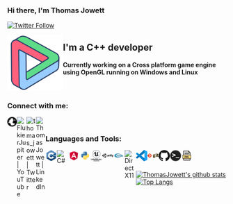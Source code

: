 ### Hi there, I'm Thomas Jowett
[![Twitter Follow](https://img.shields.io/twitter/follow/ThomasJowett?color=1DA1F2&logo=twitter&style=for-the-badge)](https://twitter.com/intent/follow?original_referer=https%3A%2F%2Fgithub.com%2Fthomas_jowett&screen_name=thomas_jowett)

[<img align="left" width="128px" src="https://github.com/ThomasJowett/Cross-Platform-Game-Engine/blob/master/Editor/resources/Icons/Logo.png"/>][gameengine]

## I'm a C++ developer
#### Currently working on a Cross platform game engine using OpenGL running on Windows and Linux
<br />

### Connect with me:

[<img align="left" alt="thomasjowett.weebly.com" width="22px" src="https://raw.githubusercontent.com/iconic/open-iconic/master/svg/globe.svg" />][website]
[<img align="left" alt="FlukierJupiter | YouTube" width="22px" src="https://cdn.jsdelivr.net/npm/simple-icons@v3/icons/youtube.svg" />][youtube]
[<img align="left" alt="thomas_jowett | Twitter" width="22px" src="https://cdn.jsdelivr.net/npm/simple-icons@v3/icons/twitter.svg" />][twitter]
[<img align="left" alt="Thomas Jowett | LinkedIn" width="22px" src="https://cdn.jsdelivr.net/npm/simple-icons@v3/icons/linkedin.svg" />][linkedin]

<br />

### Languages and Tools:

<img align="left" alt="C++" width="26px" src="https://raw.githubusercontent.com/github/explore/180320cffc25f4ed1bbdfd33d4db3a66eeeeb358/topics/cpp/cpp.png" />
<img align="left" alt="C#" width="26px" src="https://github.com/abranhe/programming-languages-logos/blob/master/src/csharp/csharp.png" />
<img align="left" alt="C#" width="26px" src="https://raw.githubusercontent.com/github/explore/80688e429a7d4ef2fca1e82350fe8e3517d3494d/topics/angular/angular.png" />
<img align="left" alt="Python" width="26px" src="https://raw.githubusercontent.com/github/explore/80688e429a7d4ef2fca1e82350fe8e3517d3494d/topics/python/python.png" />
<img align="left" alt="Unreal Engine" width="26px" src="https://raw.githubusercontent.com/github/explore/80688e429a7d4ef2fca1e82350fe8e3517d3494d/topics/unreal-engine/unreal-engine.png" />
<img align="left" alt="Unity" width="26px" src="https://raw.githubusercontent.com/github/explore/80688e429a7d4ef2fca1e82350fe8e3517d3494d/topics/unity/unity.png" />
<img align="left" alt="OpenGL" width="26px" src="https://raw.githubusercontent.com/github/explore/80688e429a7d4ef2fca1e82350fe8e3517d3494d/topics/opengl/opengl.png" />
<img align="left" alt="DirectX11" width="26px" src="http://www.blogcdn.com/www.engadget.com/media/2011/01/11x0107ub7jdb88df.jpg" />
<img align="left" alt="Visual Studio Code" width="26px" src="https://raw.githubusercontent.com/github/explore/80688e429a7d4ef2fca1e82350fe8e3517d3494d/topics/visual-studio-code/visual-studio-code.png" />
<img align="left" alt="Git" width="26px" src="https://raw.githubusercontent.com/github/explore/80688e429a7d4ef2fca1e82350fe8e3517d3494d/topics/git/git.png" />
<img align="left" alt="GitHub" width="26px" src="https://raw.githubusercontent.com/github/explore/78df643247d429f6cc873026c0622819ad797942/topics/github/github.png" />
<img align="left" alt="Terminal" width="26px" src="https://raw.githubusercontent.com/github/explore/80688e429a7d4ef2fca1e82350fe8e3517d3494d/topics/terminal/terminal.png" />
<img align="left" alt="Xml" width="26px" src="https://raw.githubusercontent.com/github/explore/05a6f4c574a32b6b2f04c2e589f6c82d9df46a5d/topics/xml/xml.png" />

<br />
<br />

[![ThomasJowett's github stats](https://github-readme-stats.vercel.app/api?username=ThomasJowett&show_icons=true&border_color=ffffff&include_all_commits=true&custom_title=Stats)](https://github.com/anuraghazra/github-readme-stats)
[![Top Langs](https://github-readme-stats.vercel.app/api/top-langs/?username=ThomasJowett&border_color=ffffff&langs_count=3)](https://github.com/anuraghazra/github-readme-stats)

[website]: https://thomasjowett.weebly.com
[twitter]: https://twitter.com/Thomas_Jowett
[youtube]: https://www.youtube.com/channel/UC2G3g9UPtBYuIEetgB5VbPw
[linkedin]: https://www.linkedin.com/in/thomas-jowett-22379592
[gameengine]: https://github.com/ThomasJowett/Cross-Platform-Game-Engine
